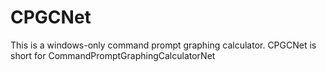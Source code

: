 ﻿# CPGCNet

This is a windows-only command prompt graphing calculator.
CPGCNet is short for CommandPromptGraphingCalculatorNet
